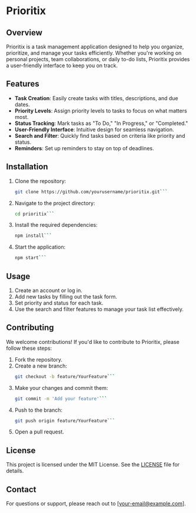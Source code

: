 # Prioritix


## Overview
Prioritix is a task management application designed to help you organize, prioritize, and manage your tasks efficiently. Whether you're working on personal projects, team collaborations, or daily to-do lists, Prioritix provides a user-friendly interface to keep you on track.

## Features
- **Task Creation**: Easily create tasks with titles, descriptions, and due dates.
- **Priority Levels**: Assign priority levels to tasks to focus on what matters most.
- **Status Tracking**: Mark tasks as "To Do," "In Progress," or "Completed."
- **User-Friendly Interface**: Intuitive design for seamless navigation.
- **Search and Filter**: Quickly find tasks based on criteria like priority and status.
- **Reminders**: Set up reminders to stay on top of deadlines.

## Installation
1. Clone the repository: 
   ```bash
   git clone https://github.com/yourusername/prioritix.git```
2. Navigate to the project directory: 
   ```bash
   cd prioritix```
3. Install the required dependencies: 
   ```bash
   npm install```
4. Start the application: 
   ```bash
   npm start```

## Usage
1. Create an account or log in.
2. Add new tasks by filling out the task form.
3. Set priority and status for each task.
4. Use the search and filter features to manage your task list effectively.

## Contributing
We welcome contributions! If you'd like to contribute to Prioritix, please follow these steps: 
1. Fork the repository. 
2. Create a new branch: 
   ```bash
   git checkout -b feature/YourFeature```
3. Make your changes and commit them: 
   ```bash
   git commit -m 'Add your feature'```
4. Push to the branch: 
   ```bash
   git push origin feature/YourFeature```
5. Open a pull request.

## License
This project is licensed under the MIT License. See the [LICENSE](LICENSE) file for details.

## Contact
For questions or support, please reach out to [your-email@example.com].
